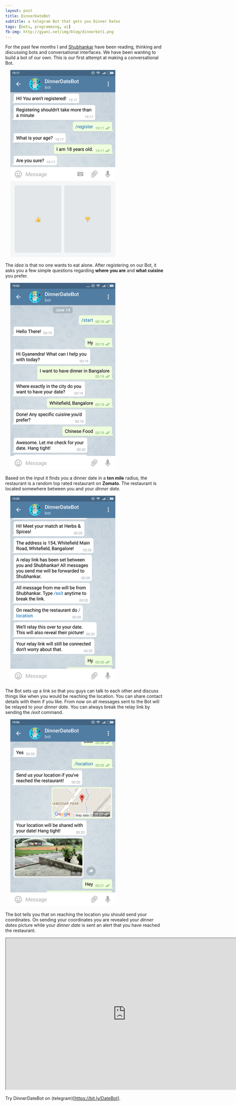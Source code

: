 ```yaml
---
layout: post
title: DinnerDateBot
subtitle: a telegram Bot that gets you Dinner Dates
tags: [bots, programming, ai]
fb-img: http://gyani.net/img/blog/dinnerbot1.png
---
```


For the past few months I and [Shubhankar](https://github.com/shubh24) have been reading, thinking and discussing bots and conversational interfaces. We have been wanting to build a bot of our own. This is our first attempt at making a conversational Bot.

&nbsp;&nbsp;&nbsp;&nbsp;![Registration](/img/blog/dinnerbot0.png)

The *idea* is that no one wants to eat alone. After registering on our Bot, it asks you a few simple questions regarding **where you are** and **what cuisine** you prefer.

&nbsp;&nbsp;&nbsp;&nbsp;![Querying your Location](/img/blog/dinnerbot1.png)

Based on the input it finds you a dinner date in a **ten mile** radius, the restaurant is a random top rated restaurant on **Zomato**. The restaurant is located somewhere between you and your *dinner date*.

&nbsp;&nbsp;&nbsp;&nbsp;![Match!](/img/blog/dinnerbot2.png)

The Bot sets up a link so that you guys can talk to each other and discuss things like when you would be reaching the location. You can share contact details with them if you like. From now on all messages sent to the Bot will be relayed to your *dinner date*. You can always break the relay link by sending the */exit* command.

&nbsp;&nbsp;&nbsp;&nbsp;![Reveal](/img/blog/dinnerbot3.png)

The bot tells you that on reaching the location you should send your coordinates. On sending your coordinates you are revealed your *dinner dates* picture while your *dinner date* is sent an alert that you have reached the restaurant.

<iframe width="760" height="480"
src="http://www.youtube.com/embed/8-BTZRsUG6o">
</iframe>

Try DinnerDateBot on (telegram)[https://bit.ly/DateBot].

